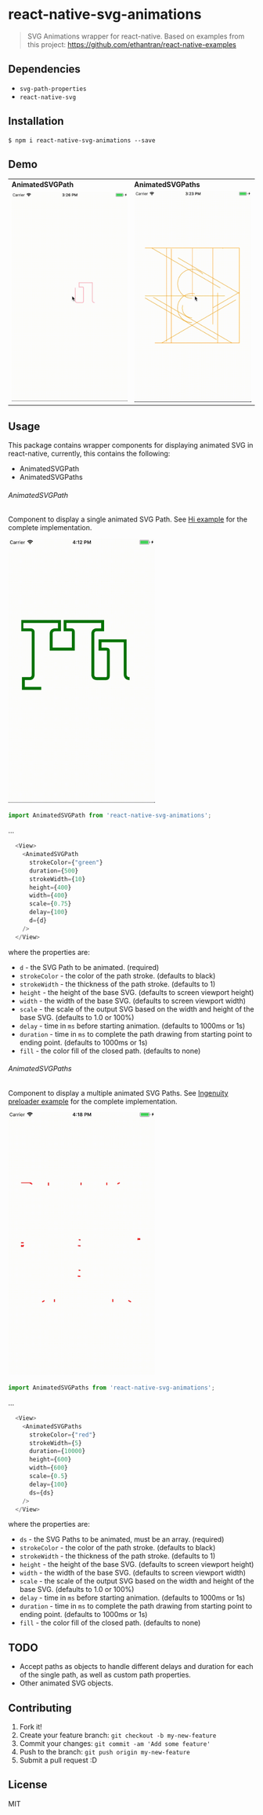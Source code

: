 # react-native-svg-animations

> SVG Animations wrapper for react-native. Based on examples from this project: https://github.com/ethantran/react-native-examples

## Dependencies

* `svg-path-properties` 
* `react-native-svg`

## Installation

```
$ npm i react-native-svg-animations --save
```

## Demo
<table>
  <tr>
    <td>
      <strong>AnimatedSVGPath</strong>
    </td>
    <td>
      <strong>AnimatedSVGPaths</strong>
    </td>
  </tr>
  <tr>
    <td>
      <img src="https://raw.githubusercontent.com/73R3WY/react-native-svg-animations/master/examples/HiSVG/hi_1.gif" width="300">
    </td>
    <td>
      <img src="https://raw.githubusercontent.com/73R3WY/react-native-svg-animations/master/examples/IngenuityPreloaderSVG/preloader_1.gif" width="300">
    </td>
  </tr>
</table>

## Usage

This package contains wrapper components for displaying animated SVG in react-native, currently, this contains the following:
* AnimatedSVGPath
* AnimatedSVGPaths

###### AnimatedSVGPath

Component to display a single animated SVG Path.
See <a href="https://github.com/73R3WY/react-native-svg-animations/tree/master/examples/HiSVG">Hi example</a> for the complete implementation.

<img src="https://raw.githubusercontent.com/73R3WY/react-native-svg-animations/master/examples/HiSVG/hi_2.gif" width="300">

```javascript
import AnimatedSVGPath from 'react-native-svg-animations';
```

...

```javascript
  <View>
    <AnimatedSVGPath
      strokeColor={"green"}
      duration={500}
      strokeWidth={10}
      height={400}
      width={400}
      scale={0.75}
      delay={100}
      d={d}
    />
  </View>
```

where the properties are:
* `d` - the SVG Path to be animated. (required)
* `strokeColor` - the color of the path stroke. (defaults to black)
* `strokeWidth` - the thickness of the path stroke. (defaults to 1)
* `height` - the height of the base SVG. (defaults to screen viewport height)
* `width` - the width of the base SVG. (defaults to screen viewport width)
* `scale` - the scale of the output SVG based on the width and height of the base SVG. (defaults to 1.0 or 100%)
* `delay` - time in `ms` before starting animation. (defaults to 1000ms or 1s)
* `duration` - time in `ms` to complete the path drawing from starting point to ending point. (defaults to 1000ms or 1s)
* `fill` - the color fill of the closed path. (defaults to none)

###### AnimatedSVGPaths

Component to display a multiple animated SVG Paths.
See <a href="https://github.com/73R3WY/react-native-svg-animations/tree/master/examples/IngenuityPreloaderSVG">Ingenuity preloader example</a> for the complete implementation.

<img src="https://raw.githubusercontent.com/73R3WY/react-native-svg-animations/master/examples/IngenuityPreloaderSVG/preloader_2.gif" width="300">

```javascript
import AnimatedSVGPaths from 'react-native-svg-animations';
```

...

```javascript
  <View>
    <AnimatedSVGPaths
      strokeColor={"red"}
      strokeWidth={5}
      duration={10000}
      height={600}
      width={600}
      scale={0.5}
      delay={100}
      ds={ds}
    />
  </View>
```

where the properties are:
* `ds` - the SVG Paths to be animated, must be an array. (required)
* `strokeColor` - the color of the path stroke. (defaults to black)
* `strokeWidth` - the thickness of the path stroke. (defaults to 1)
* `height` - the height of the base SVG. (defaults to screen viewport height)
* `width` - the width of the base SVG. (defaults to screen viewport width)
* `scale` - the scale of the output SVG based on the width and height of the base SVG. (defaults to 1.0 or 100%)
* `delay` - time in `ms` before starting animation. (defaults to 1000ms or 1s)
* `duration` - time in `ms` to complete the path drawing from starting point to ending point. (defaults to 1000ms or 1s)
* `fill` - the color fill of the closed path. (defaults to none)

## TODO

* Accept paths as objects to handle different delays and duration for each of the single path, as well as custom path properties.
* Other animated SVG objects.

## Contributing

1. Fork it!
2. Create your feature branch: `git checkout -b my-new-feature`
3. Commit your changes: `git commit -am 'Add some feature'`
4. Push to the branch: `git push origin my-new-feature`
5. Submit a pull request :D

## License

MIT
